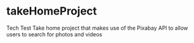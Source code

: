 # takeHomeProject
Tech Test Take home project that makes use of the Pixabay API to allow users to search for photos and videos
